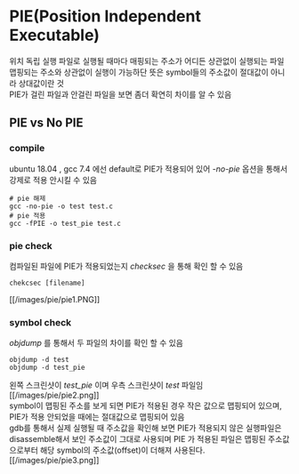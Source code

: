 # PIE(Position Independent Executable)
위치 독립 실행 파일로 실행될 때마다 매핑되는 주소가 어디든 상관없이 실행되는 파일   
맵핑되는 주소와 상관없이 실행이 가능하단 뜻은 symbol들의 주소값이 절대값이 아니라 상대값이란 것  
PIE가 걸린 파일과 안걸린 파일을 보면 좀더 확연히 차이를 알 수 있음   





## PIE vs No PIE
### compile 
ubuntu 18.04 , gcc 7.4 에선 default로 PIE가 적용되어 있어 *-no-pie* 옵션을 통해서 강제로 적용 안시킬 수 있음 
```
# pie 해제
gcc -no-pie -o test test.c
# pie 적용
gcc -fPIE -o test_pie test.c
```

### pie check 
컴파일된 파일에 PIE가 적용되었는지 *checksec* 을 통해 확인 할 수 있음 
```
chekcsec [filename] 
```
[[/images/pie/pie1.PNG]]  


### symbol check
*objdump* 를 통해서 두 파일의 차이를 확인 할 수 있음 
```
objdump -d test
objdump -d test_pie
```

왼쪽 스크린샷이 *test_pie* 이며 우측 스크린샷이 *test* 파일임   
[[/images/pie/pie2.png]]    
symbol이 맵핑된 주소를 보게 되면 PIE가 적용된 경우 작은 값으로 맵핑되어 있으며, PIE가 적용 안되었을 때에는 절대값으로 맵핑되어 있음  
gdb를 통해서 실제 실행될 때 주소값을 확인해 보면 PIE가 적용되지 않은 실행파일은 disassemble해서 보인 주소값이 그대로 사용되며 PIE 가 적용된 파일은 맵핑된 주소값으로부터 해당 symbol의 주소값(offset)이 더해져 사용된다. 
[[/images/pie/pie3.png]]








